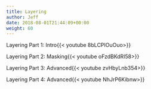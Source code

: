 ```yaml
---
title: Layering
author: Jeff
date: 2018-08-01T21:44:09+00:00
weight: 60
---
```


Layering Part 1: Intro{{< youtube 8bLCPIOuOuo>}}

Layering Part 2: Masking{{< youtube oFzdBKdRl58>}}

Layering Part 3: Advanced{{< youtube zvHbyLnb354>}}

Layering Part 4: Advanced{{< youtube NhJrP6Kibnw>}}

